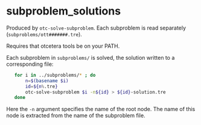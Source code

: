 # subproblem_solutions
Produced by `otc-solve-subproblem`.
Each subproblem is read separately (`subproblems/ott#######.tre`).

Requires that otcetera tools be on your PATH.

Each subproblem in `subproblems/` is solved, the solution written to a
corresponding file:

```sh
   for i in ../subproblems/* ; do
       n=$(basename $i)
       id=${n%.tre}
       otc-solve-subproblem $i -n${id} > ${id}-solution.tre
   done
```

Here the `-n` argument specifies the name of the root node.  The name
of this node is extracted from the name of the subproblem file.
